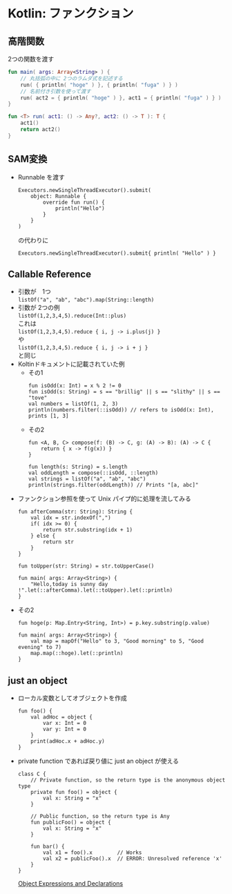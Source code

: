 # Kotlin: ファンクション

## 高階関数
2つの関数を渡す
```kotlin
fun main( args: Array<String> ) {
    // 丸括弧の中に 2つのラムダ式を記述する
    run( { println( "hoge" ) }, { println( "fuga" ) } )
    // 名前付き引数を使って渡す
    run( act2 = { println( "hoge" ) }, act1 = { println( "fuga" ) } )
}

fun <T> run( act1: () -> Any?, act2: () -> T ): T {
    act1()
    return act2()
}
```

## SAM変換
* Runnable を渡す  
  ```
  Executors.newSingleThreadExecutor().submit(
      object: Runnable {
          override fun run() {
              println("Hello")
          }
      }
  )
  ```  
  の代わりに  
  ```
  Executors.newSingleThreadExecutor().submit{ println( "Hello" ) }
  ```

## Callable Reference

* 引数が　1つ  
  `listOf("a", "ab", "abc").map(String::length)`
* 引数が 2つの例  
  `listOf(1,2,3,4,5).reduce(Int::plus)`  
  これは  
  `listOf(1,2,3,4,5).reduce { i, j -> i.plus(j) }`  
  や  
  `listOf(1,2,3,4,5).reduce { i, j -> i + j }`  
  と同じ
* Koltinドキュメントに記載されていた例
  * その1  
    ```
    fun isOdd(x: Int) = x % 2 != 0
    fun isOdd(s: String) = s == "brillig" || s == "slithy" || s == "tove"
    val numbers = listOf(1, 2, 3)
    println(numbers.filter(::isOdd)) // refers to isOdd(x: Int), prints [1, 3]
    ```
  * その2  
    ```
    fun <A, B, C> compose(f: (B) -> C, g: (A) -> B): (A) -> C {
        return { x -> f(g(x)) }
    }
    
    fun length(s: String) = s.length
    val oddLength = compose(::isOdd, ::length)
    val strings = listOf("a", "ab", "abc")
    println(strings.filter(oddLength)) // Prints "[a, abc]"
    ```
* ファンクション参照を使って Unix パイプ的に処理を流してみる  
    ```
    fun afterComma(str: String): String {
        val idx = str.indexOf(",")
        if( idx >= 0) {
            return str.substring(idx + 1)
        } else {
            return str
        }
    }

    fun toUpper(str: String) = str.toUpperCase()

    fun main( args: Array<String>) {
        "Hello,today is sunny day !".let(::afterComma).let(::toUpper).let(::println)
    }
    ```
* その2  
  ```
  fun hoge(p: Map.Entry<String, Int>) = p.key.substring(p.value)

  fun main( args: Array<String>) {
      val map = mapOf("Hello" to 3, "Good morning" to 5, "Good evening" to 7)
      map.map(::hoge).let(::println)
  }
  ```

## just an object
* ローカル変数としてオブジェクトを作成
  ```
  fun foo() {
      val adHoc = object {
          var x: Int = 0
          var y: Int = 0
      }
      print(adHoc.x + adHoc.y)
  }
  ```
* private function であれば戻り値に just an object が使える  
  ```
  class C {
      // Private function, so the return type is the anonymous object type
      private fun foo() = object {
          val x: String = "x"
      }
  
      // Public function, so the return type is Any
      fun publicFoo() = object {
          val x: String = "x"
      }
  
      fun bar() {
          val x1 = foo().x        // Works
          val x2 = publicFoo().x  // ERROR: Unresolved reference 'x'
      }
  }
  ```

  [Object Expressions and Declarations](https://kotlinlang.org/docs/reference/object-declarations.html)
  

